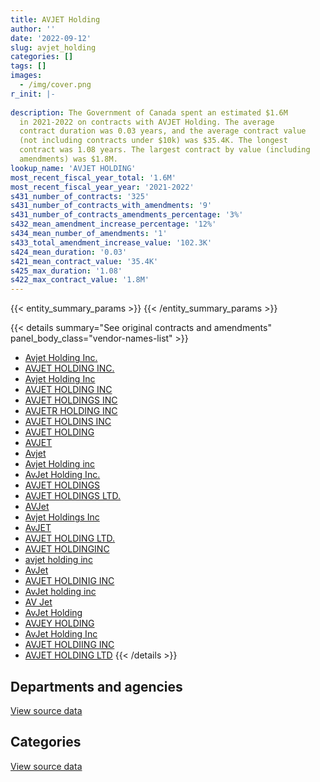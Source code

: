 ```yaml
---
title: AVJET Holding
author: ''
date: '2022-09-12'
slug: avjet_holding
categories: []
tags: []
images:
  - /img/cover.png
r_init: |-
  
description: The Government of Canada spent an estimated $1.6M
  in 2021-2022 on contracts with AVJET Holding. The average
  contract duration was 0.03 years, and the average contract value
  (not including contracts under $10k) was $35.4K. The longest
  contract was 1.08 years. The largest contract by value (including
  amendments) was $1.8M.
lookup_name: 'AVJET HOLDING'
most_recent_fiscal_year_total: '1.6M'
most_recent_fiscal_year_year: '2021-2022'
s431_number_of_contracts: '325'
s431_number_of_contracts_with_amendments: '9'
s431_number_of_contracts_amendments_percentage: '3%'
s432_mean_amendment_increase_percentage: '12%'
s434_mean_number_of_amendments: '1'
s433_total_amendment_increase_value: '102.3K'
s424_mean_duration: '0.03'
s421_mean_contract_value: '35.4K'
s425_max_duration: '1.08'
s422_max_contract_value: '1.8M'
---
```


<script src="/rmarkdown-libs/htmlwidgets/htmlwidgets.js"></script>
<link href="/rmarkdown-libs/datatables-css/datatables-crosstalk.css" rel="stylesheet" />
<script src="/rmarkdown-libs/datatables-binding/datatables.js"></script>
<script src="/rmarkdown-libs/jquery/jquery-3.6.0.min.js"></script>
<link href="/rmarkdown-libs/dt-core-bootstrap/css/dataTables.bootstrap.min.css" rel="stylesheet" />
<link href="/rmarkdown-libs/dt-core-bootstrap/css/dataTables.bootstrap.extra.css" rel="stylesheet" />
<script src="/rmarkdown-libs/dt-core-bootstrap/js/jquery.dataTables.min.js"></script>
<script src="/rmarkdown-libs/dt-core-bootstrap/js/dataTables.bootstrap.min.js"></script>
<link href="/rmarkdown-libs/crosstalk/css/crosstalk.min.css" rel="stylesheet" />
<script src="/rmarkdown-libs/crosstalk/js/crosstalk.min.js"></script>
<script src="/rmarkdown-libs/htmlwidgets/htmlwidgets.js"></script>
<link href="/rmarkdown-libs/datatables-css/datatables-crosstalk.css" rel="stylesheet" />
<script src="/rmarkdown-libs/datatables-binding/datatables.js"></script>
<script src="/rmarkdown-libs/jquery/jquery-3.6.0.min.js"></script>
<link href="/rmarkdown-libs/dt-core-bootstrap/css/dataTables.bootstrap.min.css" rel="stylesheet" />
<link href="/rmarkdown-libs/dt-core-bootstrap/css/dataTables.bootstrap.extra.css" rel="stylesheet" />
<script src="/rmarkdown-libs/dt-core-bootstrap/js/jquery.dataTables.min.js"></script>
<script src="/rmarkdown-libs/dt-core-bootstrap/js/dataTables.bootstrap.min.js"></script>
<link href="/rmarkdown-libs/crosstalk/css/crosstalk.min.css" rel="stylesheet" />
<script src="/rmarkdown-libs/crosstalk/js/crosstalk.min.js"></script>

{{< entity_summary_params >}}
{{< /entity_summary_params >}}

{{< details summary="See original contracts and amendments" panel_body_class="vendor-names-list" >}}
- [Avjet Holding Inc.](https://search.open.canada.ca/en/ct/?sort=contract_value_f%20desc&page=1&search_text=%22Avjet%20Holding%20Inc.%22)
- [AVJET HOLDING INC.](https://search.open.canada.ca/en/ct/?sort=contract_value_f%20desc&page=1&search_text=%22AVJET%20HOLDING%20INC.%22)
- [Avjet Holding Inc](https://search.open.canada.ca/en/ct/?sort=contract_value_f%20desc&page=1&search_text=%22Avjet%20Holding%20Inc%22)
- [AVJET HOLDING INC](https://search.open.canada.ca/en/ct/?sort=contract_value_f%20desc&page=1&search_text=%22AVJET%20HOLDING%20INC%22)
- [AVJET HOLDINGS INC](https://search.open.canada.ca/en/ct/?sort=contract_value_f%20desc&page=1&search_text=%22AVJET%20HOLDINGS%20INC%22)
- [AVJETR HOLDING INC](https://search.open.canada.ca/en/ct/?sort=contract_value_f%20desc&page=1&search_text=%22AVJETR%20HOLDING%20INC%22)
- [AVJET HOLDINS INC](https://search.open.canada.ca/en/ct/?sort=contract_value_f%20desc&page=1&search_text=%22AVJET%20HOLDINS%20INC%22)
- [AVJET HOLDING](https://search.open.canada.ca/en/ct/?sort=contract_value_f%20desc&page=1&search_text=%22AVJET%20HOLDING%22)
- [AVJET](https://search.open.canada.ca/en/ct/?sort=contract_value_f%20desc&page=1&search_text=%22AVJET%22)
- [Avjet](https://search.open.canada.ca/en/ct/?sort=contract_value_f%20desc&page=1&search_text=%22Avjet%22)
- [Avjet Holding inc](https://search.open.canada.ca/en/ct/?sort=contract_value_f%20desc&page=1&search_text=%22Avjet%20Holding%20inc%22)
- [AvJet Holding Inc.](https://search.open.canada.ca/en/ct/?sort=contract_value_f%20desc&page=1&search_text=%22AvJet%20Holding%20Inc.%22)
- [AVJET HOLDINGS](https://search.open.canada.ca/en/ct/?sort=contract_value_f%20desc&page=1&search_text=%22AVJET%20HOLDINGS%22)
- [AVJET HOLDINGS LTD.](https://search.open.canada.ca/en/ct/?sort=contract_value_f%20desc&page=1&search_text=%22AVJET%20HOLDINGS%20LTD.%22)
- [AVJet](https://search.open.canada.ca/en/ct/?sort=contract_value_f%20desc&page=1&search_text=%22AVJet%22)
- [Avjet Holdings Inc](https://search.open.canada.ca/en/ct/?sort=contract_value_f%20desc&page=1&search_text=%22Avjet%20Holdings%20Inc%22)
- [AvJET](https://search.open.canada.ca/en/ct/?sort=contract_value_f%20desc&page=1&search_text=%22AvJET%22)
- [AVJET HOLDING LTD.](https://search.open.canada.ca/en/ct/?sort=contract_value_f%20desc&page=1&search_text=%22AVJET%20HOLDING%20LTD.%22)
- [AVJET HOLDINGINC](https://search.open.canada.ca/en/ct/?sort=contract_value_f%20desc&page=1&search_text=%22AVJET%20HOLDINGINC%22)
- [avjet holding inc](https://search.open.canada.ca/en/ct/?sort=contract_value_f%20desc&page=1&search_text=%22avjet%20holding%20inc%22)
- [AvJet](https://search.open.canada.ca/en/ct/?sort=contract_value_f%20desc&page=1&search_text=%22AvJet%22)
- [AVJET HOLDINIG INC](https://search.open.canada.ca/en/ct/?sort=contract_value_f%20desc&page=1&search_text=%22AVJET%20HOLDINIG%20INC%22)
- [AvJet holding inc](https://search.open.canada.ca/en/ct/?sort=contract_value_f%20desc&page=1&search_text=%22AvJet%20holding%20inc%22)
- [AV Jet](https://search.open.canada.ca/en/ct/?sort=contract_value_f%20desc&page=1&search_text=%22AV%20Jet%22)
- [AvJet Holding](https://search.open.canada.ca/en/ct/?sort=contract_value_f%20desc&page=1&search_text=%22AvJet%20Holding%22)
- [AVJEY HOLDING](https://search.open.canada.ca/en/ct/?sort=contract_value_f%20desc&page=1&search_text=%22AVJEY%20HOLDING%22)
- [AvJet Holding Inc](https://search.open.canada.ca/en/ct/?sort=contract_value_f%20desc&page=1&search_text=%22AvJet%20Holding%20Inc%22)
- [AVJET HOLDIING INC](https://search.open.canada.ca/en/ct/?sort=contract_value_f%20desc&page=1&search_text=%22AVJET%20HOLDIING%20INC%22)
- [AVJET HOLDING LTD](https://search.open.canada.ca/en/ct/?sort=contract_value_f%20desc&page=1&search_text=%22AVJET%20HOLDING%20LTD%22)
{{< /details >}}

## Departments and agencies

<div id="htmlwidget-1" style="width:100%;height:auto;" class="datatables html-widget"></div>
<script type="application/json" data-for="htmlwidget-1">{"x":{"style":"bootstrap","filter":"none","vertical":false,"data":[["<a href=\"/departments/dfatd-maecd/\">Global Affairs Canada<\/a>","<a href=\"/departments/dfo-mpo/\">Fisheries and Oceans Canada<\/a>","<a href=\"/departments/dnd-mdn/\">National Defence<\/a>","<a href=\"/departments/ec/\">Environment and Climate Change Canada<\/a>","<a href=\"/departments/nrc-cnrc/\">National Research Council Canada<\/a>","<a href=\"/departments/nrcan-rncan/\">Natural Resources Canada<\/a>","<a href=\"/departments/pc/\">Parks Canada<\/a>"],[1783960.59,28484.46,5861396.62,null,667092.75,null,10162.17],[null,null,1852810.6,null,31358.04,556954.47,45681.7],[null,null,370515.75,null,null,null,null],[null,28147.69,1544149.22,21832.52,40002,null,12778.21]],"container":"<table class=\"table table-striped table-hover row-border order-column display\">\n  <thead>\n    <tr>\n      <th>Department<\/th>\n      <th>2018-2019<\/th>\n      <th>2019-2020<\/th>\n      <th>2020-2021<\/th>\n      <th>2021-2022<\/th>\n    <\/tr>\n  <\/thead>\n<\/table>","options":{"order":[[4,"desc"]],"pageLength":10,"autoWidth":true,"columnDefs":[{"targets":1,"render":"function(data, type, row, meta) {\n    return type !== 'display' ? data : DTWidget.formatCurrency(data, \"$\", 2, 3, \",\", \".\", true, null);\n  }"},{"targets":2,"render":"function(data, type, row, meta) {\n    return type !== 'display' ? data : DTWidget.formatCurrency(data, \"$\", 2, 3, \",\", \".\", true, null);\n  }"},{"targets":3,"render":"function(data, type, row, meta) {\n    return type !== 'display' ? data : DTWidget.formatCurrency(data, \"$\", 2, 3, \",\", \".\", true, null);\n  }"},{"targets":4,"render":"function(data, type, row, meta) {\n    return type !== 'display' ? data : DTWidget.formatCurrency(data, \"$\", 2, 3, \",\", \".\", true, null);\n  }"},{"width":"16%","targets":[1,2,3,4]},{"className":"dt-right","targets":[1,2,3,4]}],"orderClasses":false}},"evals":["options.columnDefs.0.render","options.columnDefs.1.render","options.columnDefs.2.render","options.columnDefs.3.render"],"jsHooks":[]}</script>
<p class="text-right">
<a href="https://github.com/GoC-Spending/contracts-data/tree/main/data/out/vendors/avjet_holding/summary_by_fiscal_year_by_department.csv" class="source-data-link btn btn-link">View source data</a>
</p>

## Categories

<div id="htmlwidget-2" style="width:100%;height:auto;" class="datatables html-widget"></div>
<script type="application/json" data-for="htmlwidget-2">{"x":{"style":"bootstrap","filter":"none","vertical":false,"data":[["<a href=\"/categories/defence/\">Defence<\/a>","<a href=\"/categories/professional_services/\">Professional services<\/a>","<a href=\"/categories/transportation_and_logistics/\">Transportation and logistics<\/a>","<a href=\"/categories/industrial_products_and_services/\">Industrial products and services<\/a>"],[5861396.62,1783960.59,599250.68,106488.7],[1852810.6,null,633994.21,null],[370515.75,null,null,null],[1544149.22,null,83814.16,18946.26]],"container":"<table class=\"table table-striped table-hover row-border order-column display\">\n  <thead>\n    <tr>\n      <th>Category<\/th>\n      <th>2018-2019<\/th>\n      <th>2019-2020<\/th>\n      <th>2020-2021<\/th>\n      <th>2021-2022<\/th>\n    <\/tr>\n  <\/thead>\n<\/table>","options":{"order":[[4,"desc"]],"dom":"t","pageLength":30,"autoWidth":true,"columnDefs":[{"targets":1,"render":"function(data, type, row, meta) {\n    return type !== 'display' ? data : DTWidget.formatCurrency(data, \"$\", 2, 3, \",\", \".\", true, null);\n  }"},{"targets":2,"render":"function(data, type, row, meta) {\n    return type !== 'display' ? data : DTWidget.formatCurrency(data, \"$\", 2, 3, \",\", \".\", true, null);\n  }"},{"targets":3,"render":"function(data, type, row, meta) {\n    return type !== 'display' ? data : DTWidget.formatCurrency(data, \"$\", 2, 3, \",\", \".\", true, null);\n  }"},{"targets":4,"render":"function(data, type, row, meta) {\n    return type !== 'display' ? data : DTWidget.formatCurrency(data, \"$\", 2, 3, \",\", \".\", true, null);\n  }"},{"width":"16%","targets":[1,2,3,4]},{"className":"dt-right","targets":[1,2,3,4]}],"orderClasses":false,"lengthMenu":[10,25,30,50,100]}},"evals":["options.columnDefs.0.render","options.columnDefs.1.render","options.columnDefs.2.render","options.columnDefs.3.render"],"jsHooks":[]}</script>
<p class="text-right">
<a href="https://github.com/GoC-Spending/contracts-data/tree/main/data/out/vendors/avjet_holding/summary_by_fiscal_year_by_category.csv" class="source-data-link btn btn-link">View source data</a>
</p>
